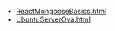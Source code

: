 * [ReactMongooseBasics.html](ReactMongooseBasics.html)
* [UbuntuServerOva.html](UbuntuServerOva.html)